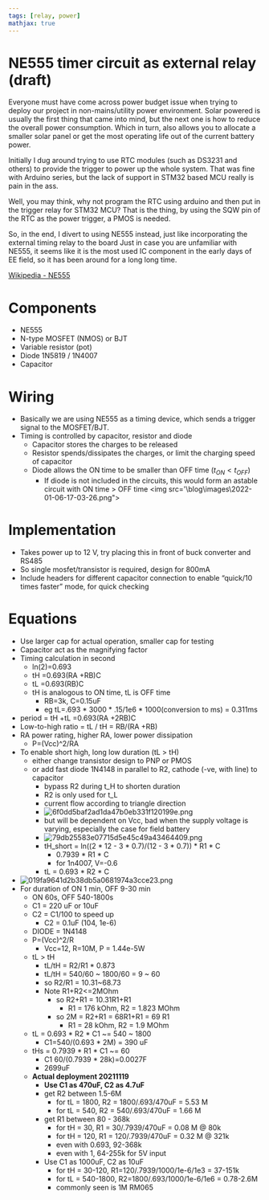 ```yaml
---
tags: [relay, power]
mathjax: true
---
```


# NE555 timer circuit as external relay (draft)
Everyone must have come across power budget issue when trying to deploy our project in non-mains/utility power environment.
Solar powered is usually the first thing that came into mind, but the next one is how to reduce the overall power consumption.
Which in turn, also allows you to allocate a smaller solar panel or get the most operating life out of the current battery power.

Initially I dug around trying to use RTC modules (such as DS3231 and others) to provide the trigger to power up the whole system.
That was fine with Arduino series, but the lack of support in STM32 based MCU really is pain in the ass.

Well, you may think, why not program the RTC using arduino and then put in the trigger relay for STM32 MCU?
That is the thing, by using the SQW pin of the RTC as the power trigger, a PMOS is needed.

So, in the end, I divert to using NE555 instead, just like incorporating the external timing relay to the board
Just in case you are unfamiliar with NE555, it seems like it is the most used IC component in the early days of EE field, so it has been around for a long long time.

[Wikipedia - NE555](https://en.m.wikipedia.org/wiki/555_timer_IC)

# Components
- NE555
- N-type MOSFET (NMOS) or BJT
- Variable resistor (pot)
- Diode 1N5819 / 1N4007
- Capacitor

# Wiring
- Basically we are using NE555 as a timing device, which sends a trigger signal to the MOSFET/BJT.
- Timing is controlled by capacitor, resistor and diode
  - Capacitor stores the charges to be released
  - Resistor spends/dissipates the charges, or limit the charging speed of capacitor
  - Diode allows the ON time to be smaller than OFF time ($t_{ON} < t_{OFF}$)
    - If diode is not included in the circuits, this would form an astable circuit with ON time > OFF time
<img src='\blog\images\2022-01-06-17-03-26.png">

# Implementation
- Takes power up to 12 V, try placing this in front of buck converter and RS485
- So single mosfet/transistor is required, design for 800mA
- Include headers for different capacitor connection to enable “quick/10 times faster” mode, for quick checking

# Equations
- Use larger cap for actual operation, smaller cap for testing 
- Capacitor act as the magnifying factor
- Timing calculation in second
	- ln(2)=0.693
	- tH =0.693(RA +RB)C
	- tL =0.693(RB)C
	- tH is analogous to ON time, tL is OFF time
		- RB=3k, C=0.15uF
		- eg tL=.693 * 3000 * .15/1e6 * 1000(conversion to ms) = 0.311ms
- period = tH +tL =0.693(RA +2RB)C
- Low-to-high ratio = tL / tH = RB/(RA +RB)
- RA power rating, higher RA, lower power dissipation
	- P=(Vcc)^2/RA
- To enable short high, long low duration (tL > tH)
	- either change transistor design to PNP or PMOS
	- or add fast diode 1N4148 in parallel to R2, cathode (-ve, with line) to capacitor
		- bypass R2 during t_H to shorten duration
		- R2 is only used for t_L
		- current flow according to triangle direction
		- ![6f0dd5baf2ad1da47b0eb331f120199e.png](:/1ee9b6f4967340878d9b8a7aeba417e3)
		- but will be dependent on Vcc, bad when the supply voltage is varying, especially the case for field battery
		- ![79db25583e07715d5e45c49a43464409.png](:/eef7833bc067414099137bc35103f80f)
		- tH_short = ln((2 * 12 - 3 * 0.7)/(12 - 3 * 0.7)) * R1 * C
			- 0.7939 * R1 * C
			- for 1n4007, V=-0.6
		- tL = 0.693 * R2 * C
- ![019fa9641d2b38db5a0681974a3cce23.png](:/f2020e941ecf4a0090cefe9ec5b2f2d3)
- For duration of ON 1 min, OFF 9-30 min 
	- ON 60s, OFF 540-1800s
	- C1 = 220 uF or 10uF
	- C2 = C1/100 to speed up 
		- C2 = 0.1uF (104, 1e-6)
	- DIODE = 1N4148
	- P=(Vcc)^2/R
		- Vcc=12, R=10M, P = 1.44e-5W
	- tL > tH
		- tL/tH = R2/R1 * 0.873   
		- tL/tH = 540/60 ~ 1800/60 =  9 ~ 60
		- so R2/R1 = 10.31~68.73
		- Note R1+R2<=2MOhm
			- so R2+R1 = 10.31R1+R1
				- R1 = 176 kOhm, R2 = 1.823 MOhm
			- so 2M = R2+R1 = 68R1+R1 = 69 R1
				- R1 = 28 kOhm, R2 = 1.9 MOhm
	- tL = 0.693 * R2 * C1 ~= 540 ~ 1800
		- C1=540/(0.693 * 2M) = 390 uF
	- tHs = 0.7939 * R1 * C1 ~= 60
		- C1 60/(0.7939 * 28k)=0.0027F
		- 2699uF
	- **Actual deployment 20211119**
		- **Use C1 as 470uF, C2 as 4.7uF**
		- get R2 between 1.5-6M
			- for tL = 1800, R2 = 1800/.693/470uF = 5.53 M
			- for tL = 540, R2 = 540/.693/470uF = 1.66 M
		- get R1 between 80 - 368k
			- for tH = 30, R1 = 30/.7939/470uF = 0.08 M @ 80k
			- for tH = 120, R1 = 120/.7939/470uF = 0.32 M @ 321k
			- even with 0.693, 92-368k
			- even with 1, 64-255k for 5V input
		- Use C1 as 1000uF, C2 as 10uF
			- for tH = 30-120, R1=120/.7939/1000/1e-6/1e3 = 37-151k
			- for tL = 540-1800, R2=1800/.693/1000/1e-6/1e6 = 0.78-2.6M
			- commonly seen is 1M RM065
